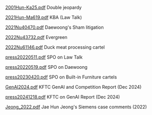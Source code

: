 [2001Hun-Ka25.pdf](./2001Hun-Ka25.pdf) Double jeopardy

[2021Hun-Ma619.pdf](./2021Hun-Ma619.pdf) KBA (Law Talk)

[2021Nu40470.pdf](./2021Nu40470.pdf) Daewoong's Sham litigation

[2022Nu43732.pdf](./2022Nu43732.pdf) Evergreen

[2022Nu61146.pdf](./2022Nu61146.pdf) Duck meat processing cartel

[press20220511.pdf](./press20220511.pdf) SPO on Law Talk

[press20220519.pdf](./press20220519.pdf) SPO on Daewoong

[press20230420.pdf](./press20230420.pdf) SPO on Built-in Furniture cartels

[GenAI2024.pdf](./GenAI2024.pdf) KFTC GenAI and Competition Report (Dec 2024)

[press20241218.pdf](./press20241218.pdf) KFTC on GenAI Report (Dec 2024)

[Jeong_2022.pdf](./Jeong_2022.pdf) Jae Hun Jeong's Siemens case comments (2022)
